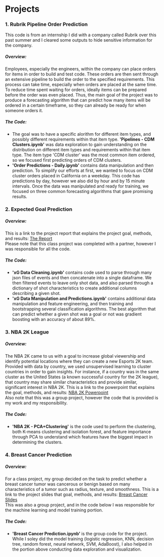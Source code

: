 # Projects

### 1. **Rubrik Pipeline Order Prediction** <br />
  This code is from an internship I did with a company called Rubrik over this past summer and I cleared some outputs to hide sensitive information for the company. <br />
##### _Overview:_ <br />
  Employees, especially the engineers, within the company can place orders for items in order to build and test code. These orders are then sent through an extensive pipeline to build the order to the specified requirements. This process can take time, especially when orders are placed at the same time. To reduce time spent waiting for orders, ideally items can be prepared before the order was even placed. Thus, the main goal of the project was to produce a forecasting algorithm that can predict how many items will be ordered in a certain timeframe, so they can already be ready for when someone orders it. <br />
##### _The Code:_ <br />
  * The goal was to have a specific alorithm for different item types, and possibly different requirements within that item type. **'Pipelines - CDM Clusters.ipynb'** was data exploration to gain understanding on the distribution on different item types and requirements within that item type. The item type 'CDM cluster' was the most common item ordered, so we focused first predicting orders of CDM clusters. <br />
  * **'Order Predictions - Daily.ipynb'** contains data manipulation and then prediction. To simplify our efforts at first, we wanted to focus on CDM cluster orders placed in California on a weekday. This code has predictions by day, however we also did by hour and by 15 minute intervals. Once the data was manipulated and ready for training, we focused on three common forecasting algorithms that gave promising results.

### 2. **Expected Goal Prediction** <br />
##### _Overview:_ <br />
  This is a link to the project report that explains the project goal, methods, and results: [The Report](https://docs.google.com/document/d/1bPAh-uQeEXdd-RPVDspWQmzxO4cd1NX5eImcP377p44/edit?usp=sharing)  <br />
  Please note that this class project was completed with a partner, however I was responsible for all the code.
##### _The Code:_ <br />
* **'xG Data Cleaning.ipynb'** contains code used to parse through many json files of events and then concatenate into a single dataframe. We then filtered events to leave only shot data, and also parsed through a dictionary of shot characteristics to create additional columns describing a given shot.
* **'xG Data Manipulation and Predictions.ipynb'** contains additional data manipulation and feature engineering, and then training and bootstrapping several classification algorithms. The best algorithm that can predict whether a given shot was a goal or not was gradient boosting with an accuracy of about 89%.

### 3. **NBA 2K League** <br />
##### _Overview:_ <br />
  The NBA 2K came to us with a goal to increase global viewership and identify potential locations where they can create a new Esports 2K team. Provided with data by country, we used unsupervised learning to cluster countries in order to gain insights. For instance, if a country was in the same cluster as the United States (a known successful country for the 2K league), that country may share similar characteristics and provide similar, significant interest in NBA 2K. This is a link to the powerpoint that explains the goal, methods, and results: [NBA 2K Powerpoint](https://docs.google.com/presentation/d/1-oNF9Gzr4s-hrpwlVNC6T_1O5SMVAqQDRb2Eddig3PM/edit?usp=sharing) <br /> Also note that this was a group project, however the code that is provided is my work and my responsibility. <br />
##### _The Code:_ <br />
* **'NBA 2K - PCA+Clustering'** is the code used to perform the clustering, both K-means clustering and isolation forest, and feature importance through PCA to understand which features have the biggest impact in determining the clusters.
 
### 4. **Breast Cancer Prediction** <br />
##### _Overview:_ <br />
  For a class project, my group decided on the task to predict whether a breast cancer tumor was cancerous or benign based on many characteristics of a tumor such as radius, texture, and smoothness. This is a link to the project slides that goal, methods, and results: [Breast Cancer Slides](https://docs.google.com/presentation/d/1no9PbZZ4Ck9jWfjIcfAOuGsYN3_ZSh_imzwxN0PGua4/edit?usp=sharing) <br /> This was also a group project, and in the code below I was responsible for the machine learning and model training portion.
##### _The Code:_ <br />
* **'Breast Cancer Prediction.ipynb'** is the group code for the project. While I soley did the model training (logistic regression, KNN, decision tree, random forest, neural network, SVM, AdaBoost), I also helped in the portion above conducting data exploration and visualization.
